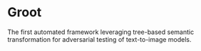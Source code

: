 # Groot
 The first automated framework leveraging tree-based semantic transformation for adversarial testing of text-to-image models.